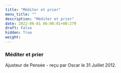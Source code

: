 ```yaml
---
title: "Méditer et prier"
menu_title: ""
description: "Méditer et prier"
date: 2022-06-01 06:00:01+00:279
draft: False
hidden: True
weight:
---
```

### Méditer et prier

Ajusteur de Pensée - reçu par Oscar le 31 Juillet 2012.



